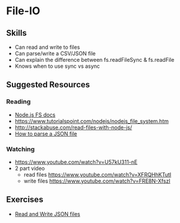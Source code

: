 # File-IO

## Skills

- Can read and write to files
- Can parse/write a CSV/JSON file
- Can explain the difference between fs.readFileSync & fs.readFile
- Knows when to use sync vs async


## Suggested Resources

### Reading

- [Node.js FS docs](https://nodejs.org/api/fs.html)
- https://www.tutorialspoint.com/nodejs/nodejs_file_system.htm
- http://stackabuse.com/read-files-with-node-js/
- [How to parse a JSON file](https://developer.mozilla.org/en-US/docs/Web/JavaScript/Reference/Global_Objects/JSON/parse)

### Watching

- https://www.youtube.com/watch?v=U57kU311-nE
- 2 part video
  - read files https://www.youtube.com/watch?v=XFRQHhKTutI
  - write files https://www.youtube.com/watch?v=FRE8N-XfszI


## Exercises

- [Read and Write JSON files](./exercises/Read-And-Write-JSON-files.md)
